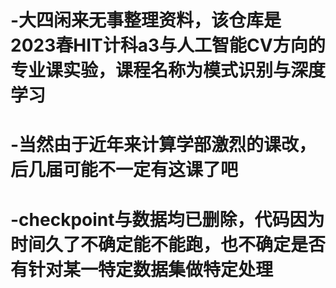 # -大四闲来无事整理资料，该仓库是2023春HIT计科a3与人工智能CV方向的专业课实验，课程名称为模式识别与深度学习



# -当然由于近年来计算学部激烈的课改，后几届可能不一定有这课了吧



# -checkpoint与数据均已删除，代码因为时间久了不确定能不能跑，也不确定是否有针对某一特定数据集做特定处理